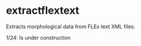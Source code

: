 # extractflextext
Extracts morphological data from FLEx text XML files. 

1/24: Is under construction
